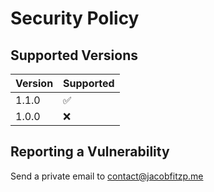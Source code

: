 # Security Policy

## Supported Versions

| Version | Supported          |
| ------- | ------------------ |
| 1.1.0   | :white_check_mark: |
| 1.0.0   | :x: |

## Reporting a Vulnerability

Send a private email to contact@jacobfitzp.me
